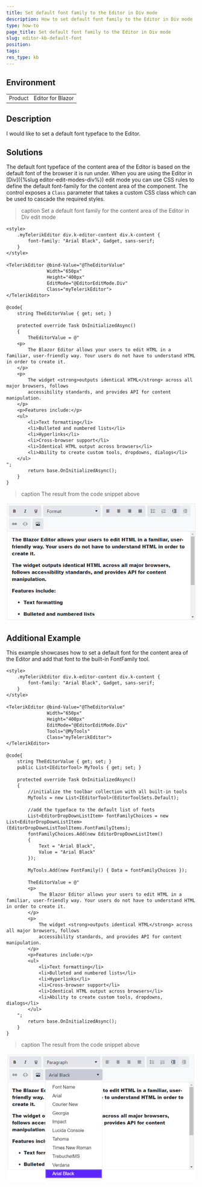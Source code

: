 ```yaml
---
title: Set default font family to the Editor in Div mode
description: How to set default font family to the Editor in Div mode
type: how-to
page_title: Set default font family to the Editor in Div mode
slug: editor-kb-default-font
position:
tags:
res_type: kb
---
```


## Environment
<table>
	<tbody>
		<tr>
			<td>Product</td>
			<td>Editor for Blazor</td>
		</tr>
	</tbody>
</table>


## Description

I would like to set a default font typeface to the Editor.



## Solutions

The default font typeface of the content area of the Editor is based on the default font of the browser it is run under. When you are using the Editor in [Div]({%slug editor-edit-modes-div%}) edit mode you can use CSS rules to define the default font-family for the content area of the component. The control exposes a `Class` parameter that takes a custom CSS class which can be used to cascade the required styles. 

>caption Set a default font family for the content area of the Editor in Div edit mode

````CSHTML
<style>
    .myTelerikEditor div.k-editor-content div.k-content {
        font-family: "Arial Black", Gadget, sans-serif;
    }
</style>

<TelerikEditor @bind-Value="@TheEditorValue"
               Width="650px"
               Height="400px"
               EditMode="@EditorEditMode.Div"
               Class="myTelerikEditor">
</TelerikEditor>

@code{
    string TheEditorValue { get; set; }

    protected override Task OnInitializedAsync()
    {
        TheEditorValue = @"
    <p>
        The Blazor Editor allows your users to edit HTML in a familiar, user-friendly way. Your users do not have to understand HTML in order to create it.
    </p>
    <p>
        The widget <strong>outputs identical HTML</strong> across all major browsers, follows
        accessibility standards, and provides API for content manipulation.
    </p>
    <p>Features include:</p>
    <ul>
        <li>Text formatting</li>
        <li>Bulleted and numbered lists</li>
        <li>Hyperlinks</li>
        <li>Cross-browser support</li>
        <li>Identical HTML output across browsers</li>
        <li>Ability to create custom tools, dropdowns, dialogs</li>
    </ul>
";
        return base.OnInitializedAsync();
    }
}
````

>caption The result from the code snippet above

![set the default content font using CSS](images/editor-default-font-family-example.png)

## Additional Example

This example showcases how to set a default font for the content area of the Editor and add that font to the built-in FontFamily tool.

````CSHTML
<style>
    .myTelerikEditor div.k-editor-content div.k-content {
        font-family: "Arial Black", Gadget, sans-serif;
    }
</style>

<TelerikEditor @bind-Value="@TheEditorValue"
               Width="650px" 
               Height="400px"
               EditMode="@EditorEditMode.Div"
               Tools="@MyTools"
               Class="myTelerikEditor">
</TelerikEditor>

@code{
    string TheEditorValue { get; set; }
    public List<IEditorTool> MyTools { get; set; }

    protected override Task OnInitializedAsync()
    {
        //initialize the toolbar collection with all built-in tools
        MyTools = new List<IEditorTool>(EditorToolSets.Default);

        //add the typeface to the default list of fonts
        List<EditorDropDownListItem> fontFamilyChoices = new List<EditorDropDownListItem>(EditorDropDownListToolItems.FontFamilyItems);
        fontFamilyChoices.Add(new EditorDropDownListItem()
        {
            Text = "Arial Black",
            Value = "Arial Black"
        });

        MyTools.Add(new FontFamily() { Data = fontFamilyChoices });

        TheEditorValue = @"
        <p>
            The Blazor Editor allows your users to edit HTML in a familiar, user-friendly way. Your users do not have to understand HTML in order to create it.
        </p>
        <p>
            The widget <strong>outputs identical HTML</strong> across all major browsers, follows
            accessibility standards, and provides API for content manipulation.
        </p>
        <p>Features include:</p>
        <ul>
            <li>Text formatting</li>
            <li>Bulleted and numbered lists</li>
            <li>Hyperlinks</li>
            <li>Cross-browser support</li>
            <li>Identical HTML output across browsers</li>
            <li>Ability to create custom tools, dropdowns, dialogs</li>
        </ul>
    ";
        return base.OnInitializedAsync();
    }
}
````

>caption The result from the code snippet above

![set the default content font using CSS and the fond to the Font family tool](images/editor-default-font-family-additional-example.png)






